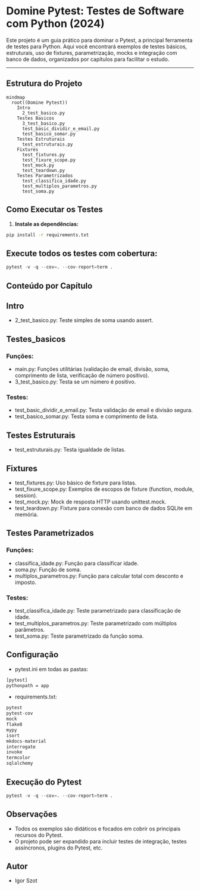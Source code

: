 # Domine Pytest: Testes de Software com Python (2024)

Este projeto é um guia prático para dominar o Pytest, a principal ferramenta de testes para Python. Aqui você encontrará exemplos de testes básicos, estruturais, uso de fixtures, parametrização, mocks e integração com banco de dados, organizados por capítulos para facilitar o estudo.

---

## Estrutura do Projeto

```mermaid
mindmap
  root((Domine Pytest))
    Intro
      2_test_basico.py
    Testes Basicos
      3_test_basico.py
      test_basic_dividir_e_email.py
      test_basico_somar.py
    Testes Estruturais
      test_estruturais.py
    Fixtures
      test_fixtures.py
      test_fixure_scope.py
      test_mock.py
      test_teardown.py
    Testes Parametrizados
      test_classifica_idade.py
      test_multiplos_parametros.py
      test_soma.py
```

## Como Executar os Testes

1. **Instale as dependências:**

```bash
pip install -r requirements.txt
```

## Execute todos os testes com cobertura:

```python
pytest -v -q --cov=. --cov-report=term .
```

## Conteúdo por Capítulo

## Intro

- 2_test_basico.py: Teste simples de soma usando assert.

## Testes_basicos

### Funções:

- main.py: Funções utilitárias (validação de email, divisão, soma, comprimento de lista, verificação de número positivo).
- 3_test_basico.py: Testa se um número é positivo.

### Testes:

- test_basic_dividir_e_email.py: Testa validação de email e divisão segura.
- test_basico_somar.py: Testa soma e comprimento de lista.
  
## Testes Estruturais

- test_estruturais.py: Testa igualdade de listas.
  
## Fixtures

- test_fixtures.py: Uso básico de fixture para listas.
- test_fixure_scope.py: Exemplos de escopos de fixture (function, module, session).
- test_mock.py: Mock de resposta HTTP usando unittest.mock.
- test_teardown.py: Fixture para conexão com banco de dados SQLite em memória.

## Testes Parametrizados

### Funções:

- classifica_idade.py: Função para classificar idade.
- soma.py: Função de soma.
- multiplos_parametros.py: Função para calcular total com desconto e imposto.

### Testes:

- test_classifica_idade.py: Teste parametrizado para classificação de idade.
- test_multiplos_parametros.py: Teste parametrizado com múltiplos parâmetros.
- test_soma.py: Teste parametrizado da função soma.

## Configuração

- pytest.ini em todas as pastas:

```bash
[pytest]
pythonpath = app
```

- requirements.txt:

```python
pytest 
pytest-cov 
mock 
flake8 
mypy 
isort 
mkdocs-material 
interrogate 
invoke 
termcolor 
sqlalchemy
```

## Execução do Pytest

```python
pytest -v -q --cov=. --cov-report=term .
```

## Observações

- Todos os exemplos são didáticos e focados em cobrir os principais recursos do Pytest.
- O projeto pode ser expandido para incluir testes de integração, testes assíncronos, plugins do Pytest, etc.

## Autor

- Igor Szot

